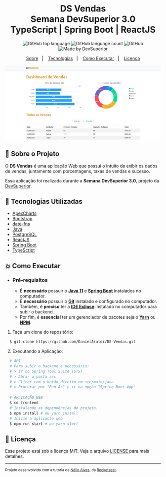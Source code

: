 <h1 align="center">
    DS Vendas
    <br>Semana DevSuperior 3.0<br/>
    TypeScript | Spring Boot | ReactJS
</h1>

<p align="center">
    <img alt="GitHub top language" src="https://img.shields.io/github/languages/top/DanielAraldi/DS-Vendas?style=flat-square">
    <img alt="GitHub language count" src="https://img.shields.io/github/languages/count/DanielAraldi/DS-Vendas?style=flat-square">
    <img alt="GitHub" src="https://img.shields.io/github/license/DanielAraldi/DS-Vendas?style=flat-square">
    <img alt="Made by DevSuperior" src="https://img.shields.io/badge/made%20by-DevSuperior-%237519C1?style=flat-square"><br/>
</p>

<p align="center">
    <a href="#bookmark-sobre-o-projeto">Sobre</a>&nbsp;&nbsp;&nbsp;|&nbsp;&nbsp;&nbsp;
    <a href="#rocket-tecnologias-utilizadas">Tecnologias</a>&nbsp;&nbsp;&nbsp;|&nbsp;&nbsp;&nbsp;
    <a href="#boom-como-executar">Como Executar</a>&nbsp;&nbsp;&nbsp;|&nbsp;&nbsp;&nbsp;
    <a href="#memo-licença">Licença</a>
</p>

<p align="center">
    <img alt="Design do Projeto" width="650px" src="./.github/design.JPG" />
<p>

## :bookmark: Sobre o Projeto

O **DS Vendas** é uma aplicação Web que possui o intuito de exibir os dados de vendas, juntamente com porcentagens, taxas de vendas e sucesso.

Essa aplicação foi realizada durante a **Semana DevSuperior 3.0**, projeto da [DevSuperior](https://devsuperior.com.br/).

## :rocket: Tecnologias Utilizadas

- [ApexCharts](https://apexcharts.com/)
- [Bootstrap](https://getbootstrap.com/)
- [date-fns](https://date-fns.org/)
- [Java](https://java.com/)
- [PostgreSQL](https://www.postgresql.org/)
- [ReactJS](https://reactjs.org/)
- [Spring Boot](https://spring.io/)
- [TypeScript](https://www.typescriptlang.org/)

## :boom: Como Executar

- ### **Pré-requisitos**

  - É **necessário** possuir o **[Java 11](https://java.com/)** e **[Spring Boot](https://spring.io/)** instalados no computador.
  - É **necessário** possuir o **[Git](https://git-scm.com/)** instalado e configurado no computador.
  - Também, é **preciso** ter a **[IDE Eclipse](https://spring.io/tools)** instalado no computador para subir o backend.
  - Por fim, é **essencial** ter um gerenciador de pacotes seja o **[Yarn](https://yarnpkg.com/)** ou **[NPM](https://www.npmjs.com/)**.

1. Faça um clone do repositório:

```sh
  $ git clone https://github.com/DanielAraldi/DS-Vendas.git
```

2. Executando a Aplicação:

```sh
  # API
  # Para subir o backend é necessário:
  # > Ir no Spring Tool Suite (STS)
  # > Abrir a pasta src
  # > Clicar com o botão direito em src/main/java
  # > Procurar por "Run As" e ir na opção "Spring Boot App"

  # APLICAÇÃO WEB
  $ cd frontend
  # Instalando as dependências do projeto.
  $ npm install # ou yarn install
  # Inicie a aplicação web
  $ npm run start # ou yarn start
```

## :memo: Licença

Esse projeto está sob a licença MIT. Veja o arquivo [LICENSE](LICENSE) para mais detalhes.

---

<sup>Projeto desenvolvido com a tutoria de [Nélio Alves](https://github.com/acenelio), da [Rocketseat](https://devsuperior.com.br/).</sup>
